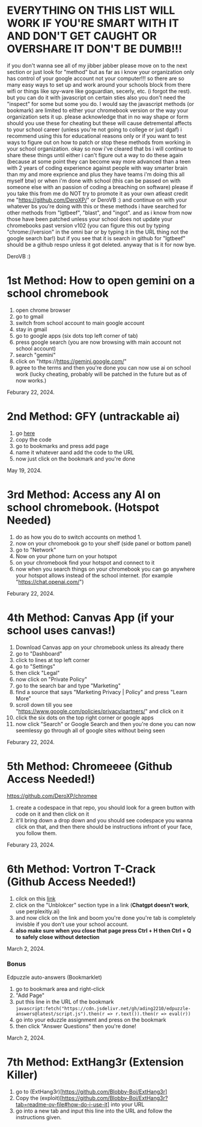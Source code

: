 # EVERYTHING ON THIS LIST WILL WORK IF YOU'RE SMART WITH IT AND DON'T GET CAUGHT OR OVERSHARE IT DON'T BE DUMB!!!
if you don't wanna see all of my jibber jabber please move on to the next section or just look for "method" but as far as i know your organization only has control of your google account not your computer!!! so there are so many easy ways to set up and work around your schools block from there wifi or things like spy-ware like goguardian, secerly, etc. (i forgot the rest). but you can do it with javascript on certain sties also you don't need the "inspect" for some but some you do. I would say the javascript methods (or bookmark) are limited to either your chromebook version or the way your organization sets it up. please acknowledge that in no way shape or form should you use these for cheating but these will cause detremental affects to your school career (unless you're not going to college or just dgaf) i recommend using this for educational reasons only or if you want to test ways to figure out on how to patch or stop these methods from working in your school organization. okay so now i've cleared that bs i will continue to share these things until either i can't figure out a way to do these again (because at some point they can become way more advanced than a teen with 2 years of coding experience against people with way smarter brain than my and more exprience and plus they have teams i'm doing this all myself btw) or when i'm done with school (this can be passed on with someone else with an passion of coding a breaching on software) please if you take this from me do NOT try to promote it as your own atleast credit me "https://github.com/DeroXP/" or DeroVB :) and continue on with your whatever bs you're doing with this or these methods i have searched for other methods from "lgtbeef", "blast", and "ingot". and as i know from now those have been patched unless your school does not update your chromebooks past version v102 (you can figure this out by typing "chrome://version" in the omni bar or by typing it in the URL thing not the google search bar!) but if you see that it is search in github for "lgtbeef" should be a github respo unless it got deleted. anyway that is it for now bye.

DeroVB :)

# 1st Method: How to open gemini on a school chromebook

1. open chrome browser
2. go to gmail
3. switch from school account to main google account
4. stay in gmail
5. go to google apps (six dots top left corner of tab)
6. press google search (you are now browsing with main account not school account)
7. search "gemini"
8. click on "https://https://gemini.google.com/"
9. agree to the terms and then you're done you can now use ai on school work (lucky cheating, probably will be patched in the future but as of now works.)

Feburary 22, 2024.

# 2nd Method: GFY (untrackable ai)

1. go [here](https://github.com/DeroXP/gfy/releases/tag/creative)
2. copy the code
3. go to bookmarks and press add page
4. name it whatever aand add the code to the URL
5. now just click on the bookmark and you're done

May 19, 2024.

# 3rd Method: Access any AI on school chromebook. (Hotspot Needed)

1. do as how you do to switch accounts on method 1.
2. now on your chromebook go to your shelf (side panel or bottom panel)
3. go to "Network"
4. Now on your phone turn on your hotspot
5. on your chromebook find your hotspot and connect to it
6. now when you search things on your chromebook you can go anywhere your hotspot allows instead of the school internet. (for example "https://chat.openai.com/")

Feburary 22, 2024.

# 4th Method: Canvas App (if your school uses canvas!)

1. Download Canvas app on your chromebook unless its already there
2. go to "Dashboard"
3. click to lines at top left corner
4. go to "Settings"
5. then click "Legal"
6. now click on "Private Policy"
7. go to the search bar and type "Marketing"
8. find a source that says "Marketing Privacy | Policy" and press "Learn More"
9. scroll down till you see "https://www.google.com/policies/privacy/partners/" and click on it
10. click the six dots on the top right corner or google apps
11. now click "Search" or Google Search and then you're done you can now seemlessy go through all of google sites without being seen

Feburary 22, 2024.

# 5th Method: Chromeeee (Github Access Needed!)

https://github.com/DeroXP/chromee

1. create a codespace in that repo, you should look for a green button with code on it and then click on it
2. it'll bring down a drop down and you should see codespace you wanna click on that, and then there should be instructions infront of your face, you follow them.

Feburary 23, 2024.

# 6th Method: Vortron T-Crack (Github Access Needed!)

1. cilck on this [link](https://vortron-rd.github.io/T-Crack/)
2. click on the "Unblokcer" section type in a link (**Chatgpt doesn't work**, use perplexitiy.ai)
3. and now click on the link and boom you're done you're tab is completely invisble if you don't use your school account.
4. **also make sure when you close that page press Ctrl + H then Ctrl + Q to safely close without detection**

March 2, 2024.

### Bonus

Edpuzzle auto-answers (Bookmarklet)

1. go to bookmark area and right-click
2. "Add Page"
3. put this line in the URL of the bookmark ``javascript:fetch("https://cdn.jsdelivr.net/gh/ading2210/edpuzzle-answers@latest/script.js").then(r => r.text()).then(r => eval(r))``
4. go into your eduzzle assignment and press on the bookmark
5. then click "Answer Questions" then you're done!

March 2, 2024.

# 7th Method: ExtHang3r (Extension Killer)

1. go to (ExtHang3r)[https://github.com/Blobby-Boi/ExtHang3r]
2. Copy the (exploit)[https://github.com/Blobby-Boi/ExtHang3r?tab=readme-ov-file#how-do-i-use-it] into your URL
3. go into a new tab and input this line into the URL and follow the instructions given.
